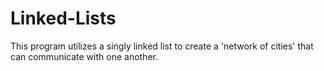 # Linked-Lists
This program utilizes a singly linked list to create a 'network of cities' that can communicate with one another.
